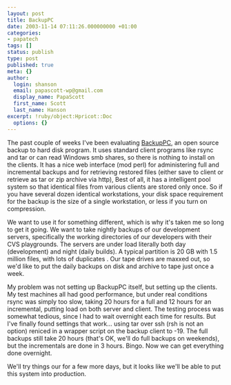 ```yaml
---
layout: post
title: BackupPC
date: 2003-11-14 07:11:26.000000000 +01:00
categories:
- papatech
tags: []
status: publish
type: post
published: true
meta: {}
author:
  login: shanson
  email: papascott-wp@gmail.com
  display_name: PapaScott
  first_name: Scott
  last_name: Hanson
excerpt: !ruby/object:Hpricot::Doc
  options: {}
---
```

<p>The past couple of weeks I've been evaluating <a title="BackupPC: Open Source Backup to disk" href="http://backuppc.sourceforge.net/">BackupPC</a>, an open source backup to hard disk program. It uses standard client programs like rsync and tar or can read Windows smb shares, so there is nothing to install on the clients. It has a nice web interface (mod perl) for administering full and incremental backups and for retrieving restored files (either save to client or retrieve as tar or zip archive via http), Best of all, it has a intelligent pool system so that identical files from various clients are stored only once. So if you have several dozen identical workstations, your disk space requirement for the backup is the size of a single workstation, or less if you turn on compression.</p>
<p>We want to use it for something different, which is why it's taken me so long to get it going. We want to take nightly backups of our development servers, specifically the working directories of our developers with their CVS playgrounds. The servers are under load literally both day (development) and night (daily builds). A typical partition is 20 GB with 1.5 million files, with lots of duplicates . Our tape drives are maxxed out, so we'd like to put the daily backups on disk and archive to tape just once a week.</p>
<p>My problem was not setting up BackupPC itself, but setting up the clients. My test machines all had good performance, but under real conditions rsync was simply too slow, taking 20 hours for a full and 12 hours for an incremental, putting load on both server and client. The testing process was somewhat tedious, since I had to wait overnight each time for results. But I've finally found settings that work... using tar over ssh (rsh is not an option) reniced in a wrapper script on the backup client to -19. The full backups still take 20 hours (that's OK, we'll do full backups on weekends), but the incrementals are done in 3 hours. Bingo. Now we can get everything done overnight.</p>
<p>We'll try things our for a few more days, but it looks like we'll be able to put this system into production.</p>
